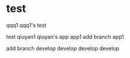 # test
qqq1
qqq1's test

test
qiuyan1
qiuyan's app
app1
add branch app1

add branch develop
develop
develop
develop
